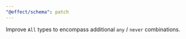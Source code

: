 ```yaml
---
"@effect/schema": patch
---
```


Improve `All` types to encompass additional `any` / `never` combinations.
